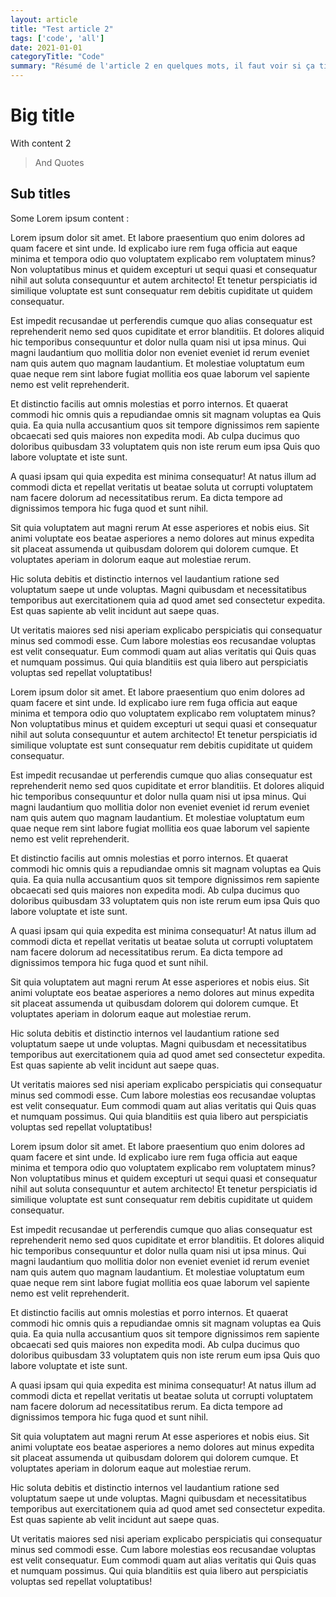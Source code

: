 ```yaml
---
layout: article
title: "Test article 2"
tags: ['code', 'all']
date: 2021-01-01
categoryTitle: "Code"
summary: "Résumé de l'article 2 en quelques mots, il faut voir si ça tient dans la case de thumbnail"
--- 
```


# Big title

With content 2

> And Quotes

## Sub titles

Some Lorem ipsum content :

<p>Lorem ipsum dolor sit amet. Et labore praesentium quo enim dolores ad quam facere et sint unde. Id explicabo iure rem fuga officia aut eaque minima et tempora odio quo voluptatem explicabo rem voluptatem minus? Non voluptatibus minus et quidem excepturi ut sequi quasi et consequatur nihil aut soluta consequuntur et autem architecto! Et tenetur perspiciatis id similique voluptate est sunt consequatur rem debitis cupiditate ut quidem consequatur. </p><p>Est impedit recusandae ut perferendis cumque quo alias consequatur est reprehenderit nemo sed quos cupiditate et error blanditiis. Et dolores aliquid hic temporibus consequuntur et dolor nulla  quam nisi ut ipsa minus. Qui magni laudantium quo mollitia dolor non eveniet eveniet id rerum eveniet nam quis autem quo magnam laudantium. Et molestiae voluptatum eum quae neque rem sint labore  fugiat mollitia eos quae laborum vel sapiente nemo est velit reprehenderit. </p><p>Et distinctio facilis aut omnis molestias et porro internos. Et quaerat commodi hic omnis quis a repudiandae omnis sit magnam voluptas ea Quis quia. Ea quia nulla  accusantium quos sit tempore dignissimos rem sapiente obcaecati sed quis maiores non expedita modi. Ab culpa ducimus quo doloribus quibusdam 33 voluptatem quis non iste rerum eum ipsa Quis quo labore voluptate et iste sunt. </p><p>A quasi ipsam qui quia expedita est minima consequatur! At natus illum ad commodi dicta et repellat veritatis ut beatae soluta ut corrupti voluptatem nam facere dolorum ad necessitatibus rerum. Ea dicta tempore ad dignissimos tempora hic fuga quod et sunt nihil. </p><p>Sit quia voluptatem aut magni rerum At esse asperiores et nobis eius. Sit animi voluptate eos beatae asperiores a nemo dolores aut minus expedita sit placeat assumenda ut quibusdam dolorem qui dolorem cumque. Et voluptates aperiam in dolorum eaque aut molestiae rerum. </p><p>Hic soluta debitis et distinctio internos vel laudantium ratione sed voluptatum saepe ut unde voluptas. Magni quibusdam et necessitatibus temporibus aut exercitationem quia ad quod amet sed consectetur expedita. Est quas sapiente ab velit incidunt aut saepe quas. </p><p>Ut veritatis maiores sed nisi aperiam  explicabo perspiciatis qui consequatur minus sed commodi esse. Cum labore molestias eos recusandae voluptas est velit consequatur. Eum commodi quam aut alias veritatis qui Quis quas et numquam possimus. Qui quia blanditiis est quia libero aut perspiciatis voluptas sed repellat voluptatibus! </p>

<p>Lorem ipsum dolor sit amet. Et labore praesentium quo enim dolores ad quam facere et sint unde. Id explicabo iure rem fuga officia aut eaque minima et tempora odio quo voluptatem explicabo rem voluptatem minus? Non voluptatibus minus et quidem excepturi ut sequi quasi et consequatur nihil aut soluta consequuntur et autem architecto! Et tenetur perspiciatis id similique voluptate est sunt consequatur rem debitis cupiditate ut quidem consequatur. </p><p>Est impedit recusandae ut perferendis cumque quo alias consequatur est reprehenderit nemo sed quos cupiditate et error blanditiis. Et dolores aliquid hic temporibus consequuntur et dolor nulla  quam nisi ut ipsa minus. Qui magni laudantium quo mollitia dolor non eveniet eveniet id rerum eveniet nam quis autem quo magnam laudantium. Et molestiae voluptatum eum quae neque rem sint labore  fugiat mollitia eos quae laborum vel sapiente nemo est velit reprehenderit. </p><p>Et distinctio facilis aut omnis molestias et porro internos. Et quaerat commodi hic omnis quis a repudiandae omnis sit magnam voluptas ea Quis quia. Ea quia nulla  accusantium quos sit tempore dignissimos rem sapiente obcaecati sed quis maiores non expedita modi. Ab culpa ducimus quo doloribus quibusdam 33 voluptatem quis non iste rerum eum ipsa Quis quo labore voluptate et iste sunt. </p><p>A quasi ipsam qui quia expedita est minima consequatur! At natus illum ad commodi dicta et repellat veritatis ut beatae soluta ut corrupti voluptatem nam facere dolorum ad necessitatibus rerum. Ea dicta tempore ad dignissimos tempora hic fuga quod et sunt nihil. </p><p>Sit quia voluptatem aut magni rerum At esse asperiores et nobis eius. Sit animi voluptate eos beatae asperiores a nemo dolores aut minus expedita sit placeat assumenda ut quibusdam dolorem qui dolorem cumque. Et voluptates aperiam in dolorum eaque aut molestiae rerum. </p><p>Hic soluta debitis et distinctio internos vel laudantium ratione sed voluptatum saepe ut unde voluptas. Magni quibusdam et necessitatibus temporibus aut exercitationem quia ad quod amet sed consectetur expedita. Est quas sapiente ab velit incidunt aut saepe quas. </p><p>Ut veritatis maiores sed nisi aperiam  explicabo perspiciatis qui consequatur minus sed commodi esse. Cum labore molestias eos recusandae voluptas est velit consequatur. Eum commodi quam aut alias veritatis qui Quis quas et numquam possimus. Qui quia blanditiis est quia libero aut perspiciatis voluptas sed repellat voluptatibus! </p>


<p>Lorem ipsum dolor sit amet. Et labore praesentium quo enim dolores ad quam facere et sint unde. Id explicabo iure rem fuga officia aut eaque minima et tempora odio quo voluptatem explicabo rem voluptatem minus? Non voluptatibus minus et quidem excepturi ut sequi quasi et consequatur nihil aut soluta consequuntur et autem architecto! Et tenetur perspiciatis id similique voluptate est sunt consequatur rem debitis cupiditate ut quidem consequatur. </p><p>Est impedit recusandae ut perferendis cumque quo alias consequatur est reprehenderit nemo sed quos cupiditate et error blanditiis. Et dolores aliquid hic temporibus consequuntur et dolor nulla  quam nisi ut ipsa minus. Qui magni laudantium quo mollitia dolor non eveniet eveniet id rerum eveniet nam quis autem quo magnam laudantium. Et molestiae voluptatum eum quae neque rem sint labore  fugiat mollitia eos quae laborum vel sapiente nemo est velit reprehenderit. </p><p>Et distinctio facilis aut omnis molestias et porro internos. Et quaerat commodi hic omnis quis a repudiandae omnis sit magnam voluptas ea Quis quia. Ea quia nulla  accusantium quos sit tempore dignissimos rem sapiente obcaecati sed quis maiores non expedita modi. Ab culpa ducimus quo doloribus quibusdam 33 voluptatem quis non iste rerum eum ipsa Quis quo labore voluptate et iste sunt. </p><p>A quasi ipsam qui quia expedita est minima consequatur! At natus illum ad commodi dicta et repellat veritatis ut beatae soluta ut corrupti voluptatem nam facere dolorum ad necessitatibus rerum. Ea dicta tempore ad dignissimos tempora hic fuga quod et sunt nihil. </p><p>Sit quia voluptatem aut magni rerum At esse asperiores et nobis eius. Sit animi voluptate eos beatae asperiores a nemo dolores aut minus expedita sit placeat assumenda ut quibusdam dolorem qui dolorem cumque. Et voluptates aperiam in dolorum eaque aut molestiae rerum. </p><p>Hic soluta debitis et distinctio internos vel laudantium ratione sed voluptatum saepe ut unde voluptas. Magni quibusdam et necessitatibus temporibus aut exercitationem quia ad quod amet sed consectetur expedita. Est quas sapiente ab velit incidunt aut saepe quas. </p><p>Ut veritatis maiores sed nisi aperiam  explicabo perspiciatis qui consequatur minus sed commodi esse. Cum labore molestias eos recusandae voluptas est velit consequatur. Eum commodi quam aut alias veritatis qui Quis quas et numquam possimus. Qui quia blanditiis est quia libero aut perspiciatis voluptas sed repellat voluptatibus! </p>

